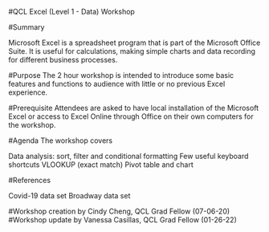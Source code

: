 
#QCL Excel (Level 1 - Data) Workshop

#Summary

Microsoft Excel is a spreadsheet program that is part of the Microsoft Office Suite. It is useful for calculations, making simple charts and data recording for different business processes.

#Purpose
The 2 hour workshop is intended to introduce some basic features and functions to audience with little or no previous Excel experience.

#Prerequisite
Attendees are asked to have local installation of the Microsoft Excel or access to Excel Online through Office on their own computers for the workshop.

#Agenda
The workshop covers

Data analysis: sort, filter and conditional formatting
Few useful keyboard shortcuts
VLOOKUP (exact match)
Pivot table and chart

#References

Covid-19 data set
Broadway data set

#Workshop creation by Cindy Cheng, QCL Grad Fellow (07-06-20)
#Workshop update by Vanessa Casillas, QCL Grad Fellow (01-26-22)

